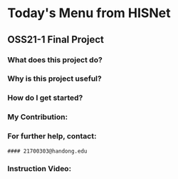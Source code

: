 Today's Menu from HISNet
=========================
OSS21-1 Final Project
---------------------

### What does this project do?
  
### Why is this project useful?
  
### How do I get started?
  
### My Contribution: 
  
### For further help, contact: 
    #### 21700303@handong.edu
### Instruction Video:
  

